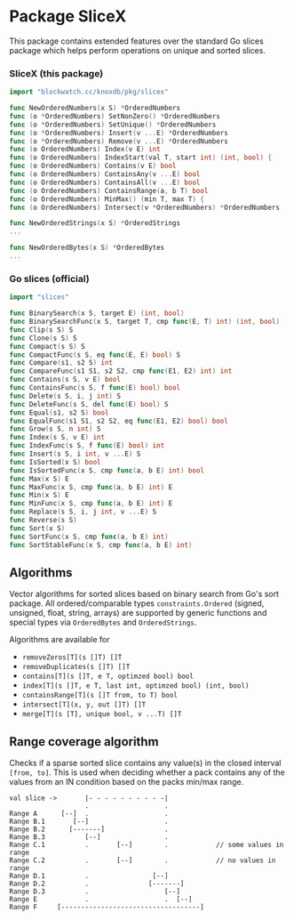 # Package SliceX

This package contains extended features over the standard Go slices package which helps perform operations on unique and sorted slices.

### SliceX (this package)

```go
import "blockwatch.cc/knoxdb/pkg/slicex"

func NewOrderedNumbers(x S) *OrderedNumbers
func (o *OrderedNumbers) SetNonZero() *OrderedNumbers
func (o *OrderedNumbers) SetUnique() *OrderedNumbers
func (o *OrderedNumbers) Insert(v ...E) *OrderedNumbers
func (o *OrderedNumbers) Remove(v ...E) *OrderedNumbers
func (o OrderedNumbers) Index(v E) int
func (o OrderedNumbers) IndexStart(val T, start int) (int, bool) {
func (o OrderedNumbers) Contains(v E) bool
func (o OrderedNumbers) ContainsAny(v ...E) bool
func (o OrderedNumbers) ContainsAll(v ...E) bool
func (o OrderedNumbers) ContainsRange(a, b T) bool
func (o OrderedNumbers) MinMax() (min T, max T) {
func (o OrderedNumbers) Intersect(v *OrderedNumbers) *OrderedNumbers

func NewOrderedStrings(x S) *OrderedStrings
...

func NewOrderedBytes(x S) *OrderedBytes
...
```

### Go slices (official)

```go
import "slices"

func BinarySearch(x S, target E) (int, bool)
func BinarySearchFunc(x S, target T, cmp func(E, T) int) (int, bool)
func Clip(s S) S
func Clone(s S) S
func Compact(s S) S
func CompactFunc(s S, eq func(E, E) bool) S
func Compare(s1, s2 S) int
func CompareFunc(s1 S1, s2 S2, cmp func(E1, E2) int) int
func Contains(s S, v E) bool
func ContainsFunc(s S, f func(E) bool) bool
func Delete(s S, i, j int) S
func DeleteFunc(s S, del func(E) bool) S
func Equal(s1, s2 S) bool
func EqualFunc(s1 S1, s2 S2, eq func(E1, E2) bool) bool
func Grow(s S, n int) S
func Index(s S, v E) int
func IndexFunc(s S, f func(E) bool) int
func Insert(s S, i int, v ...E) S
func IsSorted(x S) bool
func IsSortedFunc(x S, cmp func(a, b E) int) bool
func Max(x S) E
func MaxFunc(x S, cmp func(a, b E) int) E
func Min(x S) E
func MinFunc(x S, cmp func(a, b E) int) E
func Replace(s S, i, j int, v ...E) S
func Reverse(s S)
func Sort(x S)
func SortFunc(x S, cmp func(a, b E) int)
func SortStableFunc(x S, cmp func(a, b E) int)
```

## Algorithms

Vector algorithms for sorted slices based on binary search from Go's sort package. All ordered/comparable types `constraints.Ordered` (signed, unsigned, float, string, arrays) are supported by generic functions and special types via `OrderedBytes` and `OrderedStrings`.

Algorithms are available for
- `removeZeros[T](s []T) []T`
- `removeDuplicates(s []T) []T`
- `contains[T](s []T, e T, optimzed bool) bool`
- `index[T](s []T, e T, last int, optimzed bool) (int, bool)`
- `containsRange[T](s []T from, to T) bool`
- `intersect[T](x, y, out []T) []T`
- `merge[T](s [T], unique bool, v ...T) []T`

## Range coverage algorithm

Checks if a sparse sorted slice contains any value(s) in the closed interval `[from, to]`. This is used when deciding whether a pack contains any of the values from an IN condition based on the packs min/max range.
```
val slice ->       |- - - - - - - - - -|
                   .                   .
Range A      [--]  .                   .
Range B.1       [--]                   .
Range B.2      [-------]               .
Range B.3          [--]                .
Range C.1          .       [--]        .            // some values in range
Range C.2          .       [--]        .            // no values in range
Range D.1          .                [--]
Range D.2          .               [-------]
Range D.3          .                   [--]
Range E            .                   .  [--]
Range F     [-----------------------------------]
```
